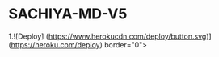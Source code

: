 # SACHIYA-MD-V5




1.![Deploy] (https://www.herokucdn.com/deploy/button.svg)](https://heroku.com/deploy) border="0"></a> 

